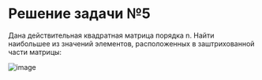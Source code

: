# Решение задачи №5
Дана действительная квадратная матрица порядка n. Найти наибольшее из значений элементов, расположенных в заштрихованной части матрицы:

![image](https://user-images.githubusercontent.com/27293356/28536656-c52b80c8-70c1-11e7-8cb5-0ea036b0b878.png)
